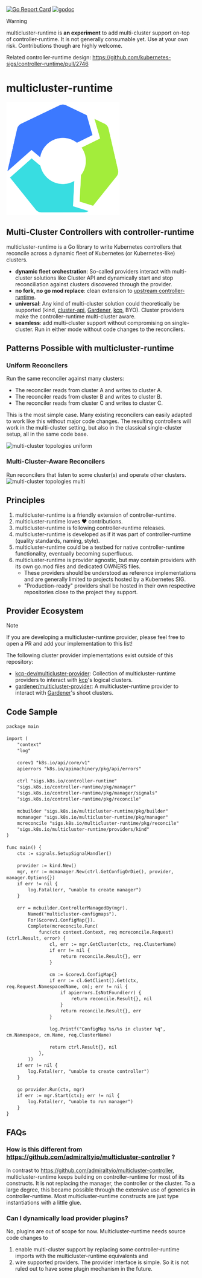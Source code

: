 [![Go Report Card](https://goreportcard.com/badge/sigs.k8s.io/multicluster-runtime)](https://goreportcard.com/report/sigs.k8s.io/multicluster-runtime)
[![godoc](https://pkg.go.dev/badge/sigs.k8s.io/multicluster-runtime)](https://pkg.go.dev/sigs.k8s.io/multicluster-runtime)

> [!WARNING]
> multicluster-runtime is **an experiment** to add multi-cluster support on-top of controller-runtime. It is not generally consumable yet. Use at your own risk. Contributions though are highly welcome.
>
> Related controller-runtime design: https://github.com/kubernetes-sigs/controller-runtime/pull/2746

# multicluster-runtime

<img src="./contrib/logo/logo.png" width="300"/>

## Multi-Cluster Controllers with controller-runtime

multicluster-runtime is a Go library to write Kubernetes controllers that reconcile across a dynamic fleet of Kubernetes (or Kubernetes-like) clusters.

- **dynamic fleet orchestration**: So-called providers interact with multi-cluster solutions like Cluster API and dynamically start and stop reconciliation against clusters discovered through the provider.
- **no fork, no go mod replace**: clean extension to [upstream controller-runtime](https://github.com/kubernetes-sigs/controller-runtime).
- **universal**: Any kind of multi-cluster solution could theoretically be supported (kind, [cluster-api](https://github.com/kubernetes-sigs/cluster-api), [Gardener](https://gardener.cloud/), [kcp](https://kcp.io), BYO). Cluster providers make the controller-runtime multi-cluster aware.
- **seamless**: add multi-cluster support without compromising on single-cluster. Run in either mode without code changes to the reconcilers.

## Patterns Possible with multicluster-runtime

### Uniform Reconcilers

Run the same reconciler against many clusters:
- The reconciler reads from cluster A and writes to cluster A.
- The reconciler reads from cluster B and writes to cluster B.
- The reconciler reads from cluster C and writes to cluster C.

This is the most simple case. Many existing reconcilers can easily adapted to work like this without major code changes. The resulting controllers will work in the multi-cluster setting, but also in the classical single-cluster setup, all in the same code base.

![multi-cluster topologies uniform](https://github.com/user-attachments/assets/b91a3aac-6a1c-481e-8961-2f25605aeffe)

### Multi-Cluster-Aware Reconcilers

Run reconcilers that listen to some cluster(s) and operate other clusters.
![multi-cluster topologies multi](https://github.com/user-attachments/assets/d7e37c39-66e3-4912-89ac-5441f0ad5669)

## Principles

1. multicluster-runtime is a friendly extension of controller-runtime.
2. multicluster-runtime loves ❤️ contributions.
3. multicluster-runtime is following controller-runtime releases.
4. multicluster-runtime is developed as if it was part of controller-runtime (quality standards, naming, style).
5. multicluster-runtime could be a testbed for native controller-runtime functionality, eventually becoming superfluous.
6. multicluster-runtime is provider agnostic, but may contain providers with its own go.mod files and dedicated OWNERS files.
    * These providers should be understood as reference implementations and are generally limited to projects hosted by a Kubernetes SIG.
    * "Production-ready" providers shall be hosted in their own respective repositories close to the project they support.

## Provider Ecosystem

> [!NOTE]
> If you are developing a multicluster-runtime provider, please feel free to open a PR and add your implementation to this list!

The following cluster provider implementations exist outside of this repository:

- [kcp-dev/multicluster-provider](https://github.com/kcp-dev/multicluster-provider): Collection of multicluster-runtime providers to interact with [kcp](https://kcp.io)'s logical clusters.
- [gardener/multicluster-provider](https://github.com/gardener/multicluster-provider): A multicluster-runtime provider to interact with [Gardener](https://gardener.cloud)'s shoot clusters.

## Code Sample

```golang
package main

import (
	"context"
	"log"

	corev1 "k8s.io/api/core/v1"
	apierrors "k8s.io/apimachinery/pkg/api/errors"

	ctrl "sigs.k8s.io/controller-runtime"
	"sigs.k8s.io/controller-runtime/pkg/manager"
	"sigs.k8s.io/controller-runtime/pkg/manager/signals"
	"sigs.k8s.io/controller-runtime/pkg/reconcile"

	mcbuilder "sigs.k8s.io/multicluster-runtime/pkg/builder"
	mcmanager "sigs.k8s.io/multicluster-runtime/pkg/manager"
	mcreconcile "sigs.k8s.io/multicluster-runtime/pkg/reconcile"
	"sigs.k8s.io/multicluster-runtime/providers/kind"
)

func main() {
	ctx := signals.SetupSignalHandler()

	provider := kind.New()
	mgr, err := mcmanager.New(ctrl.GetConfigOrDie(), provider, manager.Options{})
	if err != nil {
		log.Fatal(err, "unable to create manager")
	}

	err = mcbuilder.ControllerManagedBy(mgr).
		Named("multicluster-configmaps").
		For(&corev1.ConfigMap{}).
		Complete(mcreconcile.Func(
			func(ctx context.Context, req mcreconcile.Request) (ctrl.Result, error) {
				cl, err := mgr.GetCluster(ctx, req.ClusterName)
				if err != nil {
					return reconcile.Result{}, err
				}

				cm := &corev1.ConfigMap{}
				if err := cl.GetClient().Get(ctx, req.Request.NamespacedName, cm); err != nil {
					if apierrors.IsNotFound(err) {
						return reconcile.Result{}, nil
					}
					return reconcile.Result{}, err
				}

				log.Printf("ConfigMap %s/%s in cluster %q", cm.Namespace, cm.Name, req.ClusterName)

				return ctrl.Result{}, nil
			},
		))
	if err != nil {
		log.Fatal(err, "unable to create controller")
	}

	go provider.Run(ctx, mgr)
	if err := mgr.Start(ctx); err != nil {
		log.Fatal(err, "unable to run manager")
	}
}
```

## FAQs

### How is this different from https://github.com/admiraltyio/multicluster-controller ?

In contrast to https://github.com/admiraltyio/multicluster-controller, multicluster-runtime keeps building on controller-runtime for most of its constructs. It is not replacing the manager, the controller or the cluster. To a large degree, this became possible through the extensive use of generics in controller-runtime. Most multicluster-runtime constructs are just type instantiations with a little glue.

### Can I dynamically load provider plugins?

No, plugins are out of scope for now. Multicluster-runtime needs source code changes to 
1. enable multi-cluster support by replacing some controller-runtime imports with the multicluster-runtime equivalents and
2. wire supported providers.
The provider interface is simple. So it is not ruled out to have some plugin mechanism in the future.
